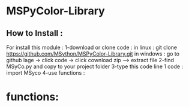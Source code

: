 # MSPyColor-Library
How to Install :
-----------------------
For install this module :
1-download or clone code :
in linux : git clone https://github.com/MSython/MSPyColor-Library.git
in windows : go to github lage -> click code -> click cownload zip --> extract file
2-find MSyCo.py and copy to your project folder
3-type this code line 1 code : import MSyco
4-use functions :

functions:
==============
